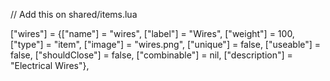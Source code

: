 // Add this on shared/items.lua	

["wires"] 			             = {["name"] = "wires", 			            ["label"] = "Wires", 			["weight"] = 100, 		["type"] = "item", 		["image"] = "wires.png", 	            ["unique"] = false, 	["useable"] = false, 	["shouldClose"] = false, ["combinable"] = nil,   ["description"] = "Electrical Wires"},
